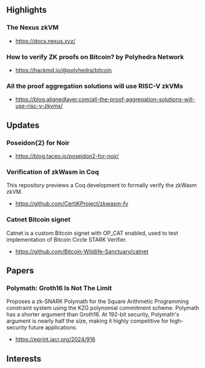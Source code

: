 ## Highlights
### The Nexus zkVM
- https://docs.nexus.xyz/
### How to verify ZK proofs on Bitcoin? by Polyhedra Network
- https://hackmd.io/@polyhedra/bitcoin
### All the proof aggregation solutions will use RISC-V zkVMs

- https://blog.alignedlayer.com/all-the-proof-aggregation-solutions-will-use-risc-v-zkvms/



## Updates
### Poseidon{2} for Noir

- https://blog.taceo.io/poseidon2-for-noir/

### Verification of zkWasm in Coq
This repository previews a Coq development to formally verify the zkWasm zkVM.
- https://github.com/CertiKProject/zkwasm-fv

### Catnet Bitcoin signet
Catnet is a custom Bitcoin signet with OP_CAT enabled, used to test implementation of Bitcoin Circle STARK Verifier.
- https://github.com/Bitcoin-Wildlife-Sanctuary/catnet

## Papers
### Polymath: Groth16 Is Not The Limit
Proposes a zk-SNARK Polymath for the Square Arithmetic Programming constraint system using the KZG polynomial commitment scheme.  Polymath has a shorter argument than Groth16.  At 192-bit security, Polymath's argument is nearly half the size, making it highly competitive for high-security future applications.  
- https://eprint.iacr.org/2024/916

## Interests
